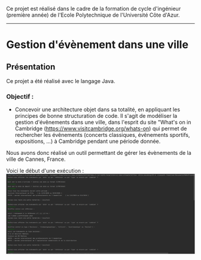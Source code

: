 Ce projet est réalisé dans le cadre de la formation de cycle d'ingénieur (première année) de l'Ecole Polytechnique de l'Université Côte d'Azur.
***
# Gestion d'évènement dans une ville

## Présentation
Ce projet a été réalisé avec le langage Java.

### Objectif :
* Concevoir une architecture objet dans sa totalité, en appliquant les principes de bonne structuration de code. Il s'agit de modéliser la gestion d'évênements dans une ville, dans l'esprit du site "What's on in Cambridge (https://www.visitcambridge.org/whats-on) qui permet de rechercher les évênements (concerts classiques, évênements sportifs, expositions, ...) à Cambridge pendant une période donnée.

Nous avons donc réalisé un outil permettant de gérer les évènements de la ville de Cannes, France.

Voici le début d'une exécution :
![alt text](https://github.com/JulienChoukroun/Gestion-d-evenement-dans-une-ville-Java/blob/master/Documentation/testPart1.PNG "Début d'exécution")
